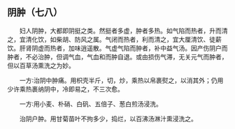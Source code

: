 ## 阴肿（七八）


&emsp;&emsp;妇人阴肿，大都即阴挺之类。然挺者多虚，肿者多热。如气陷而热者，升而清之，宜清化饮，如柴胡、防风之属。气闭而热者，利而清之，宜大厘清饮、徒薪饮。肝肾阴虚而热者，加味逍遥散。气虚气陷而肿者，补中益气汤。因产伤阴户而肿者，不必治肿，但调气血，气血和而肿自退。或由损伤气滞，无关元气而肿者，但以百草汤熏洗之为妙。

&emsp;&emsp;一方∶治阴中肿痛。用枳壳半斤，切，炒，乘热以帛裹熨之，以消其外；仍用少许乘热裹纳阴中，冷即易之，不三次愈。

&emsp;&emsp;一方∶用小麦、朴硝、白矾、五倍子、葱白煎汤浸洗。

&emsp;&emsp;治阴户肿。用甘菊苗叶不拘多少，捣烂，以百沸汤淋汁熏浸洗之。

